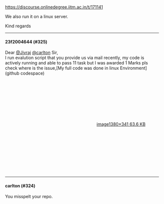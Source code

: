 https://discourse.onlinedegree.iitm.ac.in/t/171141

We also run it on a linux server.</p>
<p>Kind regards</p><hr>

<h4>23f2004644 (#325)</h4>
<p>Dear <a class="mention" href="/u/jivraj">@Jivraj</a> <a class="mention" href="/u/carlton">@carlton</a> Sir,<br/>
I run evalution  script that you provide us via mail recently, my code is actively running and able to pass 11 task but I was awarded 1 Marks pls check where is the issue,[My full code was done in linux Environment]  (github codespace)<br/>
<div class="lightbox-wrapper"><a class="lightbox" data-download-href="/uploads/short-url/9wvbcrQ9VPMr8UroyhLEhM16ria.png?dl=1" href="https://europe1.discourse-cdn.com/flex013/uploads/iitm/original/3X/4/2/42c024fb5f0088b9a033625cd6e7338bba0c22f2.png" rel="noopener nofollow ugc" title="image"><div class="meta"><svg aria-hidden="true" class="fa d-icon d-icon-far-image svg-icon"><use href="#far-image"></use></svg><span class="filename">image</span><span class="informations">1380×341 63.6 KB</span><svg aria-hidden="true" class="fa d-icon d-icon-discourse-expand svg-icon"><use href="#discourse-expand"></use></svg></div></a></div></p><hr>

<h4>carlton (#324)</h4>
<p>You misspelt your repo.